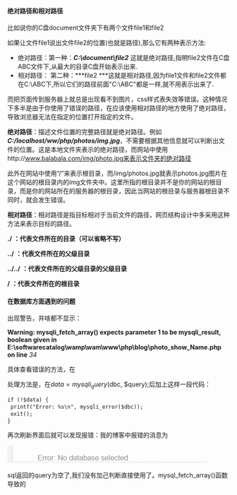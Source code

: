 #### 绝对路径和相对路径

比如说你的C盘document文件夹下有两个文件file1和file2

如果让文件file1说出文件file2的位置(也就是路径),那么它有两种表示方法:

* 绝对路径：第一种：***C:\document\file2*** 这就是绝对路径,指明file2文件在C盘ABC文件下,从最大的目录C盘开始表示出来.
* 相对路径： 第二种：***file2 ***这就是相对路径,因为file1文件和file2文件都在C:\ABC下,所以它们的路径前面"C:\ABC"都是一样,就不用表示出来了.


而把页面传到服务器上就总是出现看不到图片，css样式表失效等错误。这种情况下多半是由于你使用了错误的路径，在应该使用相对路径的地方使用了绝对路径，导致浏览器无法在指定的位置打开指定的文件。


**绝对路径**：描述文件位置的完整路径就是绝对路径。例如***C:/localhost/ww/php/photos/img.jpg***，不需要根据其他信息就可以判断出文件的位置。这是本地文件夹表示的绝对路径，而网站中使用http://www.balabala.com/img/photo.jpg来表示文件夹的绝对路径

此外在网站中使用“/”来表示根目录，而/img/photos.jpg就表示photos.jpg图片在这个网站的根目录内的img文件夹中。这里所指的根目录并不是你的网站的根目录，而是你的网站所在的服务器的根目录，因此当网站的根目录与服务器根目录不同时，就会发生错误。



**相对路径**：相对路径是指目标相对于当前文件的路径，网页结构设计中多采用这种方法来表示目标的路径。

**./** **：代表文件所在的目录（可以省略不写）**

**../** **：代表文件所在的父级目录**

**../../** **：代表文件所在的父级目录的父级目录**

**/** **：代表文件所在的根目录**



#### 在数据库方面遇到的问题

出现警告，并啥都不显示：

**Warning: mysqli_fetch_array() expects parameter 1 to be mysqli_result, boolean given in E:\softwarecatalog\wamp\wam\www\php\blog\photo_show_Name.php on line** *34*

具体查看错误的方法，在

处理方法是，在$data = mysqli_query($dbc, $query);后加上这样一段代码：

```
if (!$data) {
 printf("Error: %s\n", mysqli_error($dbc));
 exit();
}
```

再次刷新界面后就可以发现报错：我的博客中报错的消息为

![image-20200205190621676](../typora-user-images/image-20200205190621676.png)

sql返回的query为空了,我们没有加己判断直接使用了。mysql_fetch_array()函数导致的